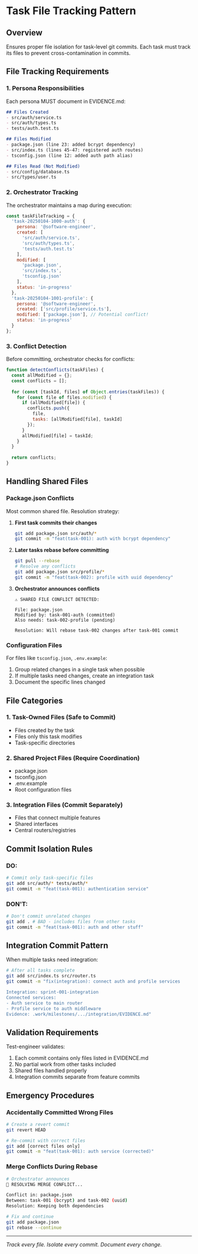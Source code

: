 # Task File Tracking Pattern

## Overview
Ensures proper file isolation for task-level git commits. Each task must track its files to prevent cross-contamination in commits.

## File Tracking Requirements

### 1. Persona Responsibilities

Each persona MUST document in EVIDENCE.md:

```markdown
## Files Created
- src/auth/service.ts
- src/auth/types.ts
- tests/auth.test.ts

## Files Modified
- package.json (line 23: added bcrypt dependency)
- src/index.ts (lines 45-47: registered auth routes)
- tsconfig.json (line 12: added auth path alias)

## Files Read (Not Modified)
- src/config/database.ts
- src/types/user.ts
```

### 2. Orchestrator Tracking

The orchestrator maintains a map during execution:

```javascript
const taskFileTracking = {
  'task-20250104-1000-auth': {
    persona: '@software-engineer',
    created: [
      'src/auth/service.ts',
      'src/auth/types.ts',
      'tests/auth.test.ts'
    ],
    modified: [
      'package.json',
      'src/index.ts',
      'tsconfig.json'
    ],
    status: 'in-progress'
  },
  'task-20250104-1001-profile': {
    persona: '@software-engineer',
    created: ['src/profile/service.ts'],
    modified: ['package.json'], // Potential conflict!
    status: 'in-progress'
  }
};
```

### 3. Conflict Detection

Before committing, orchestrator checks for conflicts:

```javascript
function detectConflicts(taskFiles) {
  const allModified = {};
  const conflicts = [];
  
  for (const [taskId, files] of Object.entries(taskFiles)) {
    for (const file of files.modified) {
      if (allModified[file]) {
        conflicts.push({
          file,
          tasks: [allModified[file], taskId]
        });
      }
      allModified[file] = taskId;
    }
  }
  
  return conflicts;
}
```

## Handling Shared Files

### Package.json Conflicts

Most common shared file. Resolution strategy:

1. **First task commits their changes**
   ```bash
   git add package.json src/auth/*
   git commit -m "feat(task-001): auth with bcrypt dependency"
   ```

2. **Later tasks rebase before committing**
   ```bash
   git pull --rebase
   # Resolve any conflicts
   git add package.json src/profile/*
   git commit -m "feat(task-002): profile with uuid dependency"
   ```

3. **Orchestrator announces conflicts**
   ```
   ⚠️ SHARED FILE CONFLICT DETECTED:
   
   File: package.json
   Modified by: task-001-auth (committed)
   Also needs: task-002-profile (pending)
   
   Resolution: Will rebase task-002 changes after task-001 commit
   ```

### Configuration Files

For files like `tsconfig.json`, `.env.example`:

1. Group related changes in a single task when possible
2. If multiple tasks need changes, create an integration task
3. Document the specific lines changed

## File Categories

### 1. Task-Owned Files (Safe to Commit)
- Files created by the task
- Files only this task modifies
- Task-specific directories

### 2. Shared Project Files (Require Coordination)
- package.json
- tsconfig.json
- .env.example
- Root configuration files

### 3. Integration Files (Commit Separately)
- Files that connect multiple features
- Shared interfaces
- Central routers/registries

## Commit Isolation Rules

### DO:
```bash
# Commit only task-specific files
git add src/auth/* tests/auth/*
git commit -m "feat(task-001): authentication service"
```

### DON'T:
```bash
# Don't commit unrelated changes
git add . # BAD - includes files from other tasks
git commit -m "feat(task-001): auth and other stuff"
```

## Integration Commit Pattern

When multiple tasks need integration:

```bash
# After all tasks complete
git add src/index.ts src/router.ts
git commit -m "fix(integration): connect auth and profile services

Integration: sprint-001-integration
Connected services:
- Auth service to main router
- Profile service to auth middleware
Evidence: .work/milestones/.../integration/EVIDENCE.md"
```

## Validation Requirements

Test-engineer validates:
1. Each commit contains only files listed in EVIDENCE.md
2. No partial work from other tasks included
3. Shared files handled properly
4. Integration commits separate from feature commits

## Emergency Procedures

### Accidentally Committed Wrong Files

```bash
# Create a revert commit
git revert HEAD

# Re-commit with correct files
git add [correct files only]
git commit -m "feat(task-001): auth service (corrected)"
```

### Merge Conflicts During Rebase

```bash
# Orchestrator announces
🔧 RESOLVING MERGE CONFLICT...

Conflict in: package.json
Between: task-001 (bcrypt) and task-002 (uuid)
Resolution: Keeping both dependencies

# Fix and continue
git add package.json
git rebase --continue
```

---
*Track every file. Isolate every commit. Document every change.*